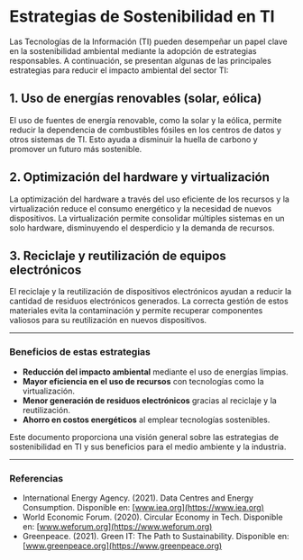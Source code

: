 # Estrategias de Sostenibilidad en TI

Las Tecnologías de la Información (TI) pueden desempeñar un papel clave en la sostenibilidad ambiental mediante la adopción de estrategias responsables. A continuación, se presentan algunas de las principales estrategias para reducir el impacto ambiental del sector TI:

## 1. Uso de energías renovables (solar, eólica)
El uso de fuentes de energía renovable, como la solar y la eólica, permite reducir la dependencia de combustibles fósiles en los centros de datos y otros sistemas de TI. Esto ayuda a disminuir la huella de carbono y promover un futuro más sostenible.

## 2. Optimización del hardware y virtualización
La optimización del hardware a través del uso eficiente de los recursos y la virtualización reduce el consumo energético y la necesidad de nuevos dispositivos. La virtualización permite consolidar múltiples sistemas en un solo hardware, disminuyendo el desperdicio y la demanda de recursos.

## 3. Reciclaje y reutilización de equipos electrónicos
El reciclaje y la reutilización de dispositivos electrónicos ayudan a reducir la cantidad de residuos electrónicos generados. La correcta gestión de estos materiales evita la contaminación y permite recuperar componentes valiosos para su reutilización en nuevos dispositivos.

---

### Beneficios de estas estrategias
- **Reducción del impacto ambiental** mediante el uso de energías limpias.
- **Mayor eficiencia en el uso de recursos** con tecnologías como la virtualización.
- **Menor generación de residuos electrónicos** gracias al reciclaje y la reutilización.
- **Ahorro en costos energéticos** al emplear tecnologías sostenibles.

Este documento proporciona una visión general sobre las estrategias de sostenibilidad en TI y sus beneficios para el medio ambiente y la industria.

---

### Referencias
- International Energy Agency. (2021). Data Centres and Energy Consumption. Disponible en: [www.iea.org](https://www.iea.org)
- World Economic Forum. (2020). Circular Economy in Tech. Disponible en: [www.weforum.org](https://www.weforum.org)
- Greenpeace. (2021). Green IT: The Path to Sustainability. Disponible en: [www.greenpeace.org](https://www.greenpeace.org)
